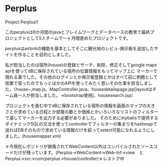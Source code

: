 # Perplus
Project Perplus!! 

このperplusは6か月間のjavaとフレイムワークとデータベースの教育で最終プロジェクトとして5人チームで一ヶ月間進めたプロジェクトです。

perplusはairbnbの機能を基本としてそこに観光地のレビュ-掲示板を追加したサイトを作ることを目的としました。

私が担当したのは宿所(house)の登録とサーチ、削除、修正そしてgoogle maps apiを使ってdBに保存されている宿所の位置情報をもってマップ上に
マーカーで現れる事でした。その他のログインとか掲示板登録とかはすべて前に例題として授業で習ったのでもっとほかのAPIを使ってみたく思いその仕事を担当しました。（house~,map.js、MapController.java、housedetailspage.jsp[layoutはチーム員一人が担当しました。→bootstrap使用]、housesearch.jsp）

プロジェクトを進む中でdBに保存されている宿所の情報を画面のマップの大きさとか求めている日程とか部屋の数とか価格とかいろいろなリストのフィルターで濾してマーカーを出力する必要がありました。
そのためにmybatisで提供するダイナミックSQLの文法を使ってcontrollerでフィルターの集まりをhashmapで送ればDBそのもので求めている情報だけを絞ってselect可能になれるようにしました。(housemapper.xml)

＊今現在レポジトリが損傷されてWebContent以外はコンパイルされたソースコードだけが残っています。(Perplus→WebContent→Web-Inf→view　と　Perplus→src→com/perplus→house/controller)＊レストア中
